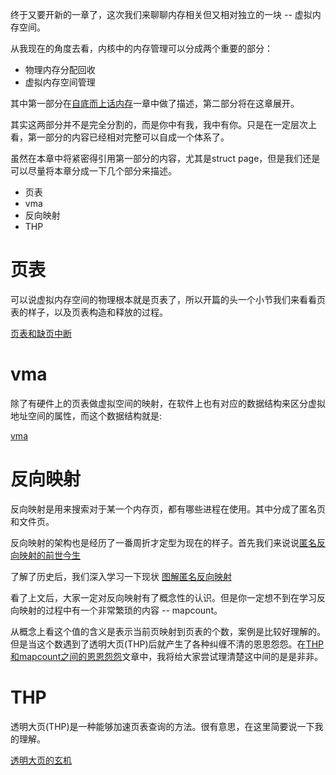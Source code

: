终于又要开新的一章了，这次我们来聊聊内存相关但又相对独立的一块 -- 虚拟内存空间。

从我现在的角度去看，内核中的内存管理可以分成两个重要的部分：

  * 物理内存分配回收
  * 虚拟内存空间管理

其中第一部分在[自底而上话内存][1]一章中做了描述，第二部分将在这章展开。

其实这两部分并不是完全分割的，而是你中有我，我中有你。只是在一定层次上看，第一部分的内容已经相对完整可以自成一个体系了。

虽然在本章中将紧密得引用第一部分的内容，尤其是struct page，但是我们还是可以尽量将本章分成一下几个部分来描述。

  * 页表
  * vma
  * 反向映射
  * THP

# 页表

可以说虚拟内存空间的物理根本就是页表了，所以开篇的头一个小节我们来看看页表的样子，以及页表构造和释放的过程。

[页表和缺页中断][4]

# vma

除了有硬件上的页表做虚拟空间的映射，在软件上也有对应的数据结构来区分虚拟地址空间的属性，而这个数据结构就是:

[vma][6]

# 反向映射

反向映射是用来搜索对于某一个内存页，都有哪些进程在使用。其中分成了匿名页和文件页。

反向映射的架构也是经历了一番周折才定型为现在的样子。首先我们来说说[匿名反向映射的前世今生][2]

了解了历史后，我们深入学习一下现状 [图解匿名反向映射][7]

看了上文后，大家一定对反向映射有了概念性的认识。但是你一定想不到在学习反向映射的过程中有一个非常繁琐的内容 -- mapcount。

从概念上看这个值的含义是表示当前页映射到页表的个数，案例是比较好理解的。但是当这个数遇到了透明大页(THP)后就产生了各种纠缠不清的恩恩怨怨。在[THP和mapcount之间的恩恩怨怨][3]文章中，我将给大家尝试理清楚这中间的是是非非。

# THP

透明大页(THP)是一种能够加速页表查询的方法。很有意思，在这里简要说一下我的理解。

[透明大页的玄机][5]

[1]: /mm/00-memory_a_bottom_up_view.md
[2]: /virtual_mm/01-anon_rmap_history.md
[3]: /virtual_mm/02-thp_mapcount.md
[4]: /virtual_mm/03-page_table_fault.md
[5]: /virtual_mm/04-thp.md
[6]: /virtual_mm/05-vma.md
[7]: /virtual_mm/06-anon_rmap_usage.md
